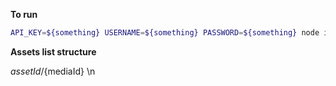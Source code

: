 **To run** 
``` bash
API_KEY=${something} USERNAME=${something} PASSWORD=${something} node index.js -i ${list to assets ids} -o ${output path mane}
```

**Assets list structure**

${assetId}/${mediaId} \n
